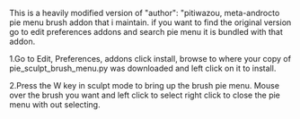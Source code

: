 This is a heavily modified version of "author": "pitiwazou, meta-androcto pie menu brush addon that i maintain.
if you want to find the original version go to edit preferences addons and search pie menu it is bundled with that addon.

1.Go to Edit, Preferences, addons click install, browse to where your copy of pie_sculpt_brush_menu.py was downloaded
and left click on it to install.

2.Press the W key in sculpt mode to bring up the brush pie menu. Mouse over the brush you want and left click to select
right click to close the pie menu with out selecting.
